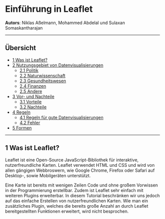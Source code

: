 # Einführung in Leaflet
**Autors**: Niklas Aßelmann, Mohammed Abdelal und Sulaxan Somaskantharajan

---

## Übersicht

- [1 Was ist Leaflet?](#1-Was-ist-Leaflet)
- [2 Nutzungsgebiet von Datenvisualisierungen](#2-Nutzungsgebiet-von-Datenvisualisierungen)
  * [2.1 Politik](#21-Politik)
  * [2.2 Naturwissenschaft](#22-Naturwissenschaft)
  * [2.3 Gesundheitswesen](#23-Gesundheitswesen)
  * [2.4 Finanzen](#24-Finanzen)
  * [2.5 Andere](#25-Andere)
- [3 Vor- und Nachteile](#3-Vor-und-Nachteile)
  * [3.1 Vorteile](#31-Vorteile)
  * [3.2 Nachteile](#32-Nachteile)
- [4 Regeln](#4-Regeln)
  * [4.1 Regeln für gute Datenvisualisierungen](#42-Regeln-für-gute-Datenvisualisierungen)
  * [4.2 Fehler](#42-Fehler)
- [5 Formen](#4-Formen)




---

## 1 Was ist Leaflet?

Leaflet ist eine Open-Source JavaScript-Bibliothek für interaktive, nutzerfreundliche Karten. Leaflet verwendet HTML und CSS und wird von allen gängigen Webbroswern, wie Google Chrome, Firefox oder Safari auf Desktop-, sowie Mobilgeräten unterstützt. 

Eine Karte ist bereits mit wenigen Zeilen Code und ohne großem Vorwissen in der Programmierung erstellbar. Zudem ist Leaflet sehr einfach mit weiteren Plugins erweiterbar. In diesem Tutorial beschränken wir uns jedoch auf das einfache Erstellen von nutzerfreundlichen Karten. Wie man ein zusätzliches Plugin, welches die bereits große Anzahl an durch Leaflet bereitgestellten Funktionen erweitert, wird nicht besprochen.
